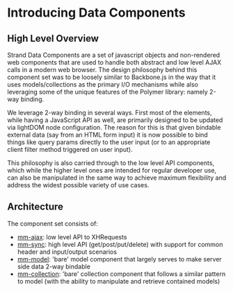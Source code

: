 # Introducing Data Components

## High Level Overview

Strand Data Components are a set of javascript objects and non-rendered web components that are used to handle both abstract and low level AJAX calls in a modern web browser.  The design philosophy behind this component set was to be loosely similar to Backbone.js in the way that it uses models/collections as the primary I/O mechanisms while also leveraging some of the unique features of the Polymer library: namely 2-way binding.

We leverage 2-way binding in several ways. First most of the elements, while having a JavaScript API as well, are primarily designed to be updated via lightDOM node configuration.  The reason for this is that given bindable external data (say from an HTML form input) it is now possible to bind things like query params directly to the user input (or to an appropriate client filter method triggered on user input).

This philosophy is also carried through to the low level API components, which while the higher level ones are intended for regular developer use, can also be manipulated in the same way to achieve maximum flexibility and address the widest possible variety of use cases.

## Architecture

The component set consists of:

* [mm-ajax](mm-ajax.html): low level API to XHRequests
* [mm-sync](mm-sync.html): high level API (get/post/put/delete) with support for common header and input/output scenarios
* [mm-model](mm-model.html): 'bare' model component that largely serves to make server side data 2-way bindable
* [mm-collection](mm-collection.html): 'bare' collection component that follows a similar pattern to model (with the ability to manipulate and retrieve contained models)



